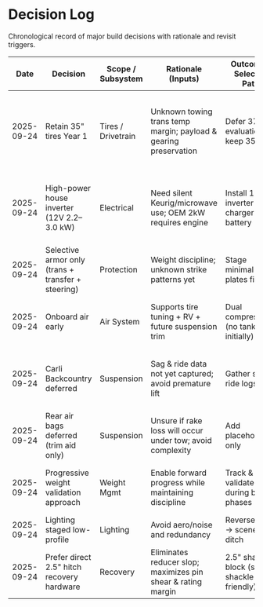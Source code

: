 # Decision Log

Chronological record of major build decisions with rationale and revisit triggers.

| Date       | Decision                                           | Scope / Subsystem  | Rationale (Inputs)                                               | Outcome / Selected Path                    | Revisit Trigger                                                    |
|------------|----------------------------------------------------|--------------------|------------------------------------------------------------------|--------------------------------------------|--------------------------------------------------------------------|
| 2025-09-24 | Retain 35" tires Year 1                            | Tires / Drivetrain | Unknown towing trans temp margin; payload & gearing preservation | Defer 37" evaluation; keep 35"             | After towing temp log shows ample margin + payload buffer ≥250 lbs |
| 2025-09-24 | High-power house inverter (12V 2.2–3.0 kW)         | Electrical         | Need silent Keurig/microwave use; OEM 2kW requires engine        | Install 12V inverter-charger near battery  | If future continuous >3 kW or induction added → evaluate 24V       |
| 2025-09-24 | Selective armor only (trans + transfer + steering) | Protection         | Weight discipline; unknown strike patterns yet                   | Stage minimal plates first                 | Evidence of strikes / trail shift to rocky terrain                 |
| 2025-09-24 | Onboard air early                                  | Air System         | Supports tire tuning + RV + future suspension trim               | Dual compressor (no tank initially)        | Need for air tools / bead seating → consider small tank            |
| 2025-09-24 | Carli Backcountry deferred                         | Suspension         | Sag & ride data not yet captured; avoid premature lift           | Gather sag, ride logs first                | Rear sag >1.5" loaded OR poor washboard control                    |
| 2025-09-24 | Rear air bags deferred (trim aid only)             | Suspension         | Unsure if rake loss will occur under tow; avoid complexity       | Add placeholder only                       | Loaded rake <0.5" with WDH OR fine tuning needed                   |
| 2025-09-24 | Progressive weight validation approach             | Weight Mgmt        | Enable forward progress while maintaining discipline             | Track & validate during build phases       | Buffer <200 lbs → optimization review (not hard gate)              |
| 2025-09-24 | Lighting staged low-profile                        | Lighting           | Avoid aero/noise and redundancy                                  | Reverse/work → scene → ditch               | Documented night use gap                                           |
| 2025-09-24 | Prefer direct 2.5" hitch recovery hardware         | Recovery           | Eliminates reducer slop; maximizes pin shear & rating margin     | 2.5" shackle block (soft shackle friendly) | If accessory ecosystem forces sustained 2" only usage              |
